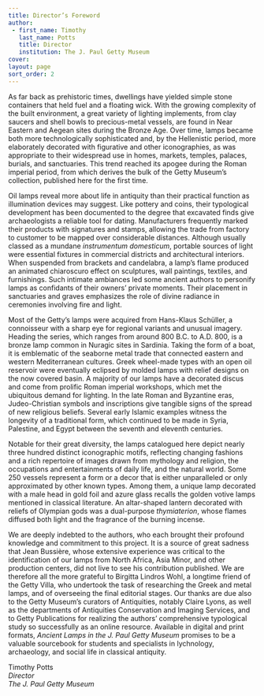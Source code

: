 ```yaml
---
title: Director’s Foreword
author:
 - first_name: Timothy
   last_name: Potts
   title: Director
   institution: The J. Paul Getty Museum
cover:
layout: page
sort_order: 2
---
```


As far back as prehistoric times, dwellings have yielded simple stone containers that held fuel and a floating wick. With the growing complexity of the built environment, a great variety of lighting implements, from clay saucers and shell bowls to precious-metal vessels, are found in Near Eastern and Aegean sites during the Bronze Age. Over time, lamps became both more technologically sophisticated and, by the Hellenistic period, more elaborately decorated with figurative and other iconographies, as was appropriate to their widespread use in homes, markets, temples, palaces, burials, and sanctuaries. This trend reached its apogee during the Roman imperial period, from which derives the bulk of the Getty Museum’s collection, published here for the first time.

Oil lamps reveal more about life in antiquity than their practical function as illumination devices may suggest. Like pottery and coins, their typological development has been documented to the degree that excavated finds give archaeologists a reliable tool for dating. Manufacturers frequently marked their products with signatures and stamps, allowing the trade from factory to customer to be mapped over considerable distances. Although usually classed as a mundane *instrumentum domesticum*, portable sources of light were essential fixtures in commercial districts and architectural interiors. When suspended from brackets and candelabra, a lamp’s flame produced an animated chiaroscuro effect on sculptures, wall paintings, textiles, and furnishings. Such intimate ambiances led some ancient authors to personify lamps as confidants of their owners’ private moments. Their placement in sanctuaries and graves emphasizes the role of divine radiance in ceremonies involving fire and light.

Most of the Getty’s lamps were acquired from Hans-Klaus Schüller, a connoisseur with a sharp eye for regional variants and unusual imagery. Heading the series, which ranges from around 800 B.C. to A.D. 800, is a bronze lamp common in Nuragic sites in Sardinia. Taking the form of a boat, it is emblematic of the seaborne metal trade that connected eastern and western Mediterranean cultures. Greek wheel-made types with an open oil reservoir were eventually eclipsed by molded lamps with relief designs on the now covered basin. A majority of our lamps have a decorated discus and come from prolific Roman imperial workshops, which met the ubiquitous demand for lighting. In the late Roman and Byzantine eras, Judeo-Christian symbols and inscriptions give tangible signs of the spread of new religious beliefs. Several early Islamic examples witness the longevity of a traditional form, which continued to be made in Syria, Palestine, and Egypt between the seventh and eleventh centuries.

Notable for their great diversity, the lamps catalogued here depict nearly three hundred distinct iconographic motifs, reflecting changing fashions and a rich repertoire of images drawn from mythology and religion, the occupations and entertainments of daily life, and the natural world. Some 250 vessels represent a form or a decor that is either unparalleled or only approximated by other known types. Among them, a unique lamp decorated with a male head in gold foil and azure glass recalls the golden votive lamps mentioned in classical literature. An altar-shaped lantern decorated with reliefs of Olympian gods was a dual-purpose *thymiaterion*, whose flames diffused both light and the fragrance of the burning incense.

We are deeply indebted to the authors, who each brought their profound knowledge and commitment to this project. It is a source of great sadness that Jean Bussière, whose extensive experience was critical to the identification of our lamps from North Africa, Asia Minor, and other production centers, did not live to see his contribution published. We are therefore all the more grateful to Birgitta Lindros Wohl, a longtime friend of the Getty Villa, who undertook the task of researching the Greek and metal lamps, and of overseeing the final editorial stages. Our thanks are due also to the Getty Museum’s curators of Antiquities, notably Claire Lyons, as well as the departments of Antiquities Conservation and Imaging Services, and to Getty Publications for realizing the authors’ comprehensive typological study so successfully as an online resource. Available in digital and print formats, *Ancient Lamps in the J. Paul Getty Museum* promises to be a valuable sourcebook for students and specialists in lychnology, archaeology, and social life in classical antiquity.


<p class='entry-author' markdown="0">
Timothy Potts<br />
<em>Director</em><br />
<em>The J. Paul Getty Museum</em>
</p>
